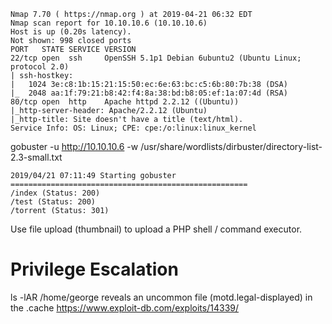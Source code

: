 ```
Nmap 7.70 ( https://nmap.org ) at 2019-04-21 06:32 EDT
Nmap scan report for 10.10.10.6 (10.10.10.6)
Host is up (0.20s latency).
Not shown: 998 closed ports
PORT   STATE SERVICE VERSION
22/tcp open  ssh     OpenSSH 5.1p1 Debian 6ubuntu2 (Ubuntu Linux; protocol 2.0)
| ssh-hostkey:
|   1024 3e:c8:1b:15:21:15:50:ec:6e:63:bc:c5:6b:80:7b:38 (DSA)
|_  2048 aa:1f:79:21:b8:42:f4:8a:38:bd:b8:05:ef:1a:07:4d (RSA)
80/tcp open  http    Apache httpd 2.2.12 ((Ubuntu))
|_http-server-header: Apache/2.2.12 (Ubuntu)
|_http-title: Site doesn't have a title (text/html).
Service Info: OS: Linux; CPE: cpe:/o:linux:linux_kernel
```

gobuster -u http://10.10.10.6 -w /usr/share/wordlists/dirbuster/directory-list-2.3-small.txt

```
2019/04/21 07:11:49 Starting gobuster
=====================================================
/index (Status: 200)
/test (Status: 200)
/torrent (Status: 301)
```

Use file upload (thumbnail) to upload a PHP shell / command executor.

# Privilege Escalation
ls -lAR /home/george reveals an uncommon file (motd.legal-displayed) in the .cache
https://www.exploit-db.com/exploits/14339/
